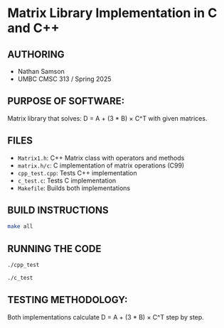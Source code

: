 # Matrix Library Implementation in C and C++ 
## AUTHORING 
- Nathan Samson
- UMBC CMSC 313 / Spring 2025 
## PURPOSE OF SOFTWARE: 
Matrix library that solves: D = A + (3 * B) × C^T with given matrices. 
## FILES 
- `Matrix1.h`: C++ Matrix class with operators and methods 
- `matrix.h/c`: C implementation of matrix operations (C99) 
- `cpp_test.cpp`: Tests C++ implementation 
- `c_test.c`: Tests C implementation 
- `Makefile`: Builds both implementations 
## BUILD INSTRUCTIONS 
```bash 
make all 
``` 
## RUNNING THE CODE 
```bash 
./cpp_test 
```
```bash 
./c_test 
``` 
## TESTING METHODOLOGY: 
Both implementations calculate D = A + (3 * B) × C^T step by step. 
